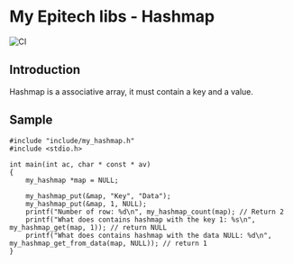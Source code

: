 # My Epitech libs - Hashmap 

![CI](https://github.com/ungarscool1/epitech-LibHashmap/workflows/CI/badge.svg?event=push)

## Introduction

Hashmap is a associative array, it must contain a key and a value.

## Sample

```
#include "include/my_hashmap.h"
#include <stdio.h>

int main(int ac, char * const * av)
{
    my_hashmap *map = NULL;

    my_hashmap_put(&map, "Key", "Data");
    my_hashmap_put(&map, 1, NULL);
    printf("Number of row: %d\n", my_hashmap_count(map); // Return 2
    printf("What does contains hashmap with the key 1: %s\n", my_hashmap_get(map, 1)); // return NULL
    printf("What does contains hashmap with the data NULL: %d\n", my_hashmap_get_from_data(map, NULL)); // return 1
}
```